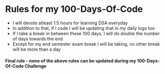# Rules for my 100-Days-Of-Code
- I will devote atleast 1.5 hours for learning DSA everyday
- In addition to that, if I code I will be updating that in my daily logs too
- If I take a break in between these 100 days, I will do double the number of days towards the end 
- Except for my end semester exam break I will be taking, no other break will be more than a day
#### Final rule - none of the above rules can be updated during my 100-Days-Of-Code Challenge
